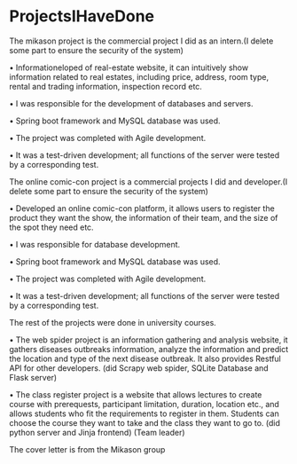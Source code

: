 # ProjectsIHaveDone
The mikason project is the commercial project I did as an intern.(I delete some part to ensure the security of the system)

  • Informationeloped of real-estate website, it can intuitively show information related to real estates, including price, 
    address, room type, rental and trading information, inspection record etc.

  • I was responsible for the development of databases and servers.

  • Spring boot framework and MySQL database was used.

  • The project was completed with Agile development.

  • It was a test-driven development; all functions of the server were tested by a corresponding test.


The online comic-con project is a commercial projects I did and developer.(I delete some part to ensure the security of the system)

 • Developed an online comic-con platform, it allows users to register the product they want the show, the information of their team, and the size of the spot they need etc.

 • I was responsible for database development.

 • Spring boot framework and MySQL database was used.

 • The project was completed with Agile development.

 • It was a test-driven development; all functions of the server were tested by a corresponding test.



The rest of the projects were done in university courses.

 • The web spider project is an information gathering and analysis website, it gathers diseases outbreaks information, analyze the information and predict the location and      type of the next disease outbreak. It also provides Restful API for other developers. (did Scrapy web spider, SQLite Database and Flask server)
 
 • The class register project is a website that allows lectures to create course with prerequests, participant limitation, duration, location etc., and allows 
   students who fit the requirements to register in them. Students can choose the course they want to take and the class they want to go to.
   (did python server and Jinja frontend)  (Team leader)

The cover letter is from the Mikason group
